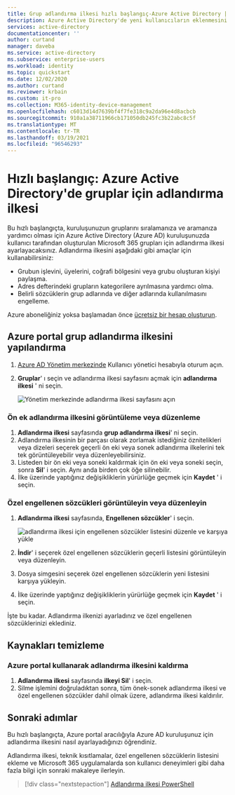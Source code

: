 ```yaml
---
title: Grup adlandırma ilkesi hızlı başlangıç-Azure Active Directory | Microsoft Docs
description: Azure Active Directory'de yeni kullanıcıların eklenmesini var olan kullanıcıların silinmesini açıklar
services: active-directory
documentationcenter: ''
author: curtand
manager: daveba
ms.service: active-directory
ms.subservice: enterprise-users
ms.workload: identity
ms.topic: quickstart
ms.date: 12/02/2020
ms.author: curtand
ms.reviewer: krbain
ms.custom: it-pro
ms.collection: M365-identity-device-management
ms.openlocfilehash: c6013d14d7639bf4f7fe318c9a2da96e4d8acbcb
ms.sourcegitcommit: 910a1a38711966cb171050db245fc3b22abc8c5f
ms.translationtype: MT
ms.contentlocale: tr-TR
ms.lasthandoff: 03/19/2021
ms.locfileid: "96546293"
---
```

# <a name="quickstart-naming-policy-for-groups-in-azure-active-directory"></a>Hızlı başlangıç: Azure Active Directory'de gruplar için adlandırma ilkesi

Bu hızlı başlangıçta, kuruluşunuzun gruplarını sıralamanıza ve aramanıza yardımcı olması için Azure Active Directory (Azure AD) kuruluşunuzda kullanıcı tarafından oluşturulan Microsoft 365 grupları için adlandırma ilkesi ayarlayacaksınız. Adlandırma ilkesini aşağıdaki gibi amaçlar için kullanabilirsiniz:

* Grubun işlevini, üyelerini, coğrafi bölgesini veya grubu oluşturan kişiyi paylaşma.
* Adres defterindeki grupların kategorilere ayrılmasına yardımcı olma.
* Belirli sözcüklerin grup adlarında ve diğer adlarında kullanılmasını engelleme.

Azure aboneliğiniz yoksa başlamadan önce [ücretsiz bir hesap oluşturun](https://azure.microsoft.com/free/).

## <a name="configure-the-group-naming-policy-in-the-azure-portal"></a>Azure portal grup adlandırma ilkesini yapılandırma

1. [Azure AD Yönetim merkezinde](https://aad.portal.azure.com) Kullanıcı yönetici hesabıyla oturum açın.
1. **Gruplar**' ı seçin ve adlandırma ilkesi sayfasını açmak için **adlandırma ilkesi** ' ni seçin.

    ![Yönetim merkezinde adlandırma ilkesi sayfasını açın](./media/groups-quickstart-naming-policy/policy.png)

### <a name="view-or-edit-the-prefix-suffix-naming-policy"></a>Ön ek adlandırma ilkesini görüntüleme veya düzenleme

1. **Adlandırma ilkesi** sayfasında **grup adlandırma ilkesi**' ni seçin.
1. Adlandırma ilkesinin bir parçası olarak zorlamak istediğiniz öznitelikleri veya dizeleri seçerek geçerli ön eki veya sonek adlandırma ilkelerini tek tek görüntüleyebilir veya düzenleyebilirsiniz.
1. Listeden bir ön eki veya soneki kaldırmak için ön eki veya soneki seçin, sonra **Sil**' i seçin. Aynı anda birden çok öğe silinebilir.
1. İlke üzerinde yaptığınız değişikliklerin yürürlüğe geçmek için **Kaydet** ' i seçin.

### <a name="view-or-edit-the-custom-blocked-words"></a>Özel engellenen sözcükleri görüntüleyin veya düzenleyin

1. **Adlandırma ilkesi** sayfasında, **Engellenen sözcükler**' i seçin.

    ![adlandırma ilkesi için engellenen sözcükler listesini düzenle ve karşıya yükle](./media/groups-quickstart-naming-policy/blockedwords.png)

1. **İndir**' i seçerek özel engellenen sözcüklerin geçerli listesini görüntüleyin veya düzenleyin.
1. Dosya simgesini seçerek özel engellenen sözcüklerin yeni listesini karşıya yükleyin.
1. İlke üzerinde yaptığınız değişikliklerin yürürlüğe geçmek için **Kaydet** ' i seçin.

İşte bu kadar. Adlandırma ilkenizi ayarladınız ve özel engellenen sözcüklerinizi eklediniz.

## <a name="clean-up-resources"></a>Kaynakları temizleme

### <a name="remove-the-naming-policy-using-azure-portal"></a>Azure portal kullanarak adlandırma ilkesini kaldırma

1. **Adlandırma ilkesi** sayfasında **ilkeyi Sil**' i seçin.
1. Silme işlemini doğruladıktan sonra, tüm önek-sonek adlandırma ilkesi ve özel engellenen sözcükler dahil olmak üzere, adlandırma ilkesi kaldırılır.

## <a name="next-steps"></a>Sonraki adımlar

Bu hızlı başlangıçta, Azure portal aracılığıyla Azure AD kuruluşunuz için adlandırma ilkesini nasıl ayarlayadığınızı öğrendiniz.

Adlandırma ilkesi, teknik kısıtlamalar, özel engellenen sözcüklerin listesini ekleme ve Microsoft 365 uygulamalarda son kullanıcı deneyimleri gibi daha fazla bilgi için sonraki makaleye ilerleyin.
> [!div class="nextstepaction"]
> [Adlandırma ilkesi PowerShell](groups-naming-policy.md)